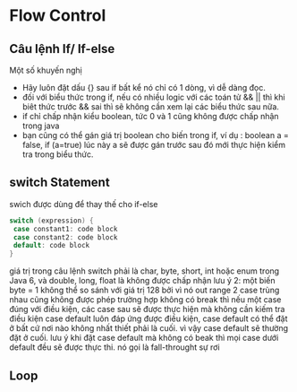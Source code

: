 # Flow Control
## Câu lệnh If/ If-else
Một số khuyến nghị
- Hãy luôn đặt dấu {} sau if bất kể nó chỉ có 1 dòng, vì dễ dàng đọc.
- đối với biểu thức trong if, nếu có nhiều logic với các toán tử && || thì khi biêt thức trước && sai thì sẽ không cần xem lại các biểu thức sau nữa.
- if chỉ chấp nhận kiểu boolean, tức 0 và 1 cũng không được chấp nhận trong java
- bạn cũng có thể gán giá trị boolean cho biến trong if, ví dụ : boolean a = false, if (a=true) lúc này a sẽ được gán trước sau đó mới thực hiện kiểm tra trong biểu thức.

## switch Statement
swich được dùng để thay thế cho if-else
```java
switch (expression) {
 case constant1: code block
 case constant2: code block
 default: code block
}
```
giá trị trong câu lệnh switch phải là char, byte, short, int hoặc enum trong Java 6, và double, long, float là không được chấp nhận
lưu ý 2: một biến byte = 1 không thể so sánh với giá trị 128 bởi vì nó out range
2 case trùng nhau cũng không được phép
trường hợp không có break thì nếu một case đúng với điều kiện, các case sau sẽ được thực hiện mà không cần kiếm tra điều kiện
case default luôn đáp ứng được điều kiện, case default có thể đặt ở bất cứ nơi nào không nhất thiết phải là cuối. vì vậy case default sẽ thường đặt ở cuối. lưu ý khi đặt case default mà không có beak thì mọi case dưới default đều sẽ được thực thi. nó gọi là fall-throught sự rơi


## Loop
